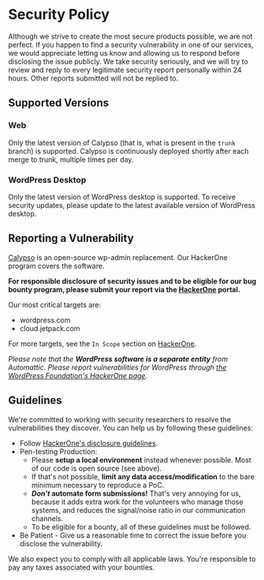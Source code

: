 # Security Policy

Although we strive to create the most secure products possible, we are not perfect. If you happen to find a security vulnerability in one of our services, we would appreciate letting us know and allowing us to respond before disclosing the issue publicly. We take security seriously, and we will try to review and reply to every legitimate security report personally within 24 hours. Other reports submitted will not be replied to.

## Supported Versions

### Web

Only the latest version of Calypso (that is, what is present in the `trunk` branch) is supported. Calypso is continuously deployed shortly after each merge to trunk, multiple times per day.

### WordPress Desktop

Only the latest version of WordPress desktop is supported. To receive security updates, please update to the latest available version of WordPress desktop.

## Reporting a Vulnerability

[Calypso](https://developer.wordpress.com/calypso/) is an open-source wp-admin replacement. Our HackerOne program covers the software.

<!--eslint ignore no-emphasis-as-heading-->

**For responsible disclosure of security issues and to be eligible for our bug bounty program, please submit your report via the [HackerOne](https://hackerone.com/automattic) portal.**

Our most critical targets are:

- wordpress.com
- cloud.jetpack.com

For more targets, see the `In Scope` section on [HackerOne](https://hackerone.com/automattic).

<!--eslint ignore no-emphasis-as-heading-->

_Please note that the **WordPress software is a separate entity** from Automattic. Please report vulnerabilities for WordPress through [the WordPress Foundation's HackerOne page](https://hackerone.com/wordpress)._

## Guidelines

We're committed to working with security researchers to resolve the vulnerabilities they discover. You can help us by following these guidelines:

- Follow [HackerOne's disclosure guidelines](https://www.hackerone.com/disclosure-guidelines).
- Pen-testing Production:
  - Please **setup a local environment** instead whenever possible. Most of our code is open source (see above).
  - If that's not possible, **limit any data access/modification** to the bare minimum necessary to reproduce a PoC.
  - **_Don't_ automate form submissions!** That's very annoying for us, because it adds extra work for the volunteers who manage those systems, and reduces the signal/noise ratio in our communication channels.
  - To be eligible for a bounty, all of these guidelines must be followed.
- Be Patient - Give us a reasonable time to correct the issue before you disclose the vulnerability.

We also expect you to comply with all applicable laws. You're responsible to pay any taxes associated with your bounties.
